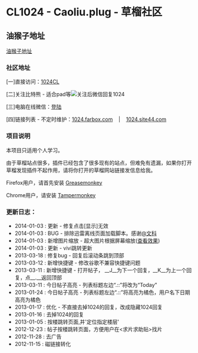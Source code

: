 CL1024 - Caoliu.plug - 草榴社区
===========

## 油猴子地址

[油猴子地址](http://userscripts.org/scripts/show/151695)

<h3>社区地址</h3>

<p>[一]直接访问：<a href="http://cl.man.lv/index.php?u=225503&ext=b005f" target="_blank">1024CL</a></p>

<p>[二]关注比特熊 - 适合pad等<img src="http://img-fotki.yandex.ru/get/6714/140361620.5/0_11cf1b_a177132d_XS.jpg" />关注后微信回复1024</p>

<p>[三]电脑在线微信：<a href="https://wx.qq.com/" target="_blank">登陆</a></p>

<p>[四]链接列表 - 不定时维护：<a href="http://1024.farbox.com/" target="_blank">1024.farbox.com</a> &nbsp;&nbsp; | &nbsp;&nbsp; <a href="http://1024.site44.com" target="_blank">1024.site44.com</a>
</p>


<h3>项目说明</h3>

<p>本项目只适用个人学习。</p>

<p>由于草榴站点很多，插件已经包含了很多现有的站点，但难免有遗漏，如果你打开草榴发现插件不起作用，请将你打开的草榴网站链接发信息给我。</p>

<p>Firefox用户，请首先安装 <a target="_blank" href="https://addons.mozilla.org/zh-CN/firefox/addon/greasemonkey/versions/">Greasemonkey</a></p>

<p>Chrome用户，请安装 <a target="_blank" href="http://pan.baidu.com/share/link?shareid=228403&uk=822296948">Tampermonkey</a></p>

<h3>更新日志：</h3>

<ul>
<li>2014-01-03 : 更新 - 修复点击[显示]无效</li>
<li>2014-01-03 : BUG - 排除迅雷离线页面加载脚本。感谢<a target="_blank" href="http://userscripts.org/users/498061">@文科</a></li>
<li>2014-01-03 : 新增图片缩放 - 超大图片根据屏幕缩放(<a target="_blank" href="http://cl.man.lv/htm_data/7/1312/1001084.html">查看效果</a>)</li>
<li>2014-01-03 : 更新 - vivi跳转更新</li>
<li>2013-03-18 : 修复bug - 回复后滚动条跳到顶部</li>
<li>2013-03-12 : 新增快捷键 - 修改谷歌不兼容快捷键问题</li>
<li>2013-03-11 : 新增快捷键 - 打开帖子， __J__为下一个回复，__K__为上一个回复，点__.__返回顶部</li>
<li>2013-03-11 : 今日帖子高亮 - 列表标题左边“.::”将改为“Today”</li>
<li>2013-01-24 : 今日帖子高亮 - 列表标题左边“.::”将高亮为橘色，用户名下日期高亮为橘色</li>
<li>2013-01-17 : 优化 - 不直接去掉1024的回复，改成隐藏1024回复</li>
<li>2013-01-16 : 去掉1024的回复</li>
<li>2013-01-05 : 按楼跳转页面,并'定位指定楼层'</li>
<li>2012-12-23 : 帖子按楼跳转页面，方便用户在&lt;求片求助贴>找片</li>
<li>2012-11-28 : 去广告</li>
<li>2012-11-15 : 磁链接转化</li>
</ul>